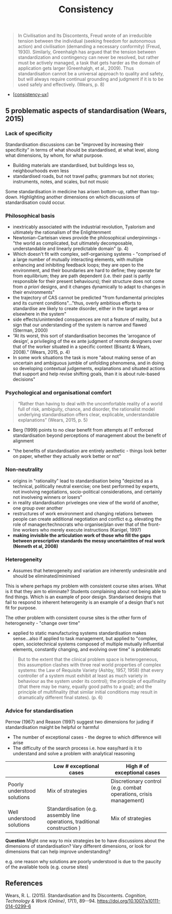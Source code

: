 ﻿---
backlinks:
- title: Design
  url: /memex/sense/Design/design.html
title: Consistency
---
> In Civilisation and Its Discontents, Freud wrote of an irreducible tension between the individual (seeking freedom for autonomous action) and civilisation (demanding a necessary conformity) (Freud, 1930). Similarly, Greenhalgh has argued that the tension between standardization and contingency can never be resolved, but rather must be actively managed, a task that gets harder as the domain of application gets larger (Greenhalgh, et al., 2009). Thus standardisation cannot be a universal approach to quality and safety, but will always require continual grounding and judgment if it is to be used safely and effectively. (Wears, p. 8)

- [[consistency-ux]]

## 5 problematic aspects of standardisation (Wears, 2015)

### Lack of specificity

Standardisation discussions can be "improved by increasing their specificity" in terms of what should be standardised, at what level, along what dimensions, by whom, for what purpose.

- Building materials are standardised, but buildings less so, neighbourhoods even less
- standardised roads, but not travel paths; grammars but not stories; instruments, notes, and scales, but not music

Some standardisation in medicine has arisen bottom-up, rather than top-down. Highlighting another dimensions on which discussions of standardisation could occur.

### Philosophical basis

- inextricably associated with the industrial revolution, Tyalorism and ultimately the rationalism of the Enlightenment
- Newtonian-Carteisan views provide the philosophical underpinnings - "the world as complicated, but ultimately decomposable, understandable and linearly predictable domain" (p. 4)
- Which doesn't fit with complex, self-organising systems - "comprised of a large number of mutually interacting elements, with multiple enhancing and inhibiting feedback loops; they are open to the environment, and their boundaries are hard to define; they operate far from equilibrium; they are path dependent (i.e. their past is partly responsible for their present behaviours); their structure does not come from _a priori_ designs, and it changes dynamically to adapt to changes in their environments"
- the trajectory of CAS cannot be predicted "from fundamental principles and its current conditions"..."thus, overly ambitious efforts to standardise are likely to create disorder, either in the target area or elsewhere in the system"
- side effects/unintended consquences are not a feature of reality, but a sign that our understanding of the system is narrow and flawed (Sterman, 2000)
- “At its worst, this sort of standardisation becomes the ‘arrogance of design’, a privileging of the ex ante judgment of remote designers over that of the worker situated in a specific context (Bisantz & Wears, 2008).” (Wears, 2015, p. 4)
- In some work situations the task is more "about making sense of an uncertain and ambiguous jumble of unfolding phenomena, and in doing so developing contextual judgements, explanations and situated actions that support and help revise shifting goals, than it is about rule-based decisions"

### Psychological and organisational comfort

> “Rather than having to deal with the uncomfortable reality of a world full of risk, ambiguity, chance, and disorder, the rationalist model underlying standardisation offers clear, explicable, understandable explanations” (Wears, 2015, p. 5)

- Berg (1999) points to no clear benefit from attempts at IT enforced standardisation beyond perceptions of management about the benefit of alignment

- "the benefits of standardisation are entirely aesthetic - things look better on paper, whether they actually work better or not"

### Non-neutrality

- origins in "rationality" lead to standardisation being "depicted as a technical, politically neutral exercise; one best performed by experts, not involving negotiations, socio-political considerations, and certainly not involveing winners or losers"
- in reality standardisation priveleges one view of the world of another, one group over another
- restructures of work environment and changing relations between people can create additional negotiation and conflict e.g. elevating the role of manager/technocrats who organise/plan over that of the front-line workers who merely execute instructions (Kanigel, 1997)
- **making invisible the articulation work of those who fill the gaps between prescriptive standards the messy uncertaintites of real work (Nemeth et al, 2008)**

### Heterogeneity

- Assumes that heterogeneity and variation are inherently undesirable and should be eliminated/minimised

This is where perhaps my problem with consistent course sites arises. What is it that they aim to eliminate? Students complaining about not being able to find things. Which is an example of poor design. Standarised designs that fail to respond to inherent heterogenity is an example of a design that's not fit for purpose.

The other problem with consistent course sites is the other form of heterogeneity - "change over time"

- applied to static manufacturing systems standardisation makes sense...also if applied to task management, but applied to "complex, open, sociotechnical systems composed of multiple mutually influential elements, constantly changing, and evolving over time" is problematic

> But to the extent that the clinical problem space is heterogeneous, this assumption clashes with three real world properties of complex systems: the Law of Requisite Variety (Ashby, 1957, 1958) (that every controller of a system must exhibit at least as much variety in behaviour as the system under its control); the principle of equifinality (that there may be many, equally good paths to a goal); and the principle of multifinality (that similar initial conditions may result in dramatically different final states). (p. 6)

### Advice for standardisation

Perrow (1967) and Reason (1997) suggest two dimensions for juding if standardisation maight be helpful or harmful

- The number of exceptional cases - the degree to which difference will arise
- The difficulty of the search process i.e. how easy/hard is it to understand and solve a problem with analytical reasoning

|     | Low # exceptional cases | High # of exceptional cases |
| --- | --- | --- |
| Poorly understood solutions | Mix of strategies  |  Discretionary control (e.g. combat operations, crisis management) |
| Well understood solutions | Standardisation (e.g. assembly line operations, traditional construction ) | Mix of strategies |

**Question** Might one way to mix strategies be to have discussions about the dimensions of standardisation? Vary different dimensions, or look for dimensions that can help improve understanding?

e.g. one reason why solutions are poorly understood is due to the paucity of the available tools (e.g. course sites)


## References

Wears, R. L. (2015). Standardisation and Its Discontents. *Cognition, Technology & Work (Online)*, *17*(1), 89--94. <https://doi.org/10.1007/s10111-014-0299-6>




[//begin]: # "Autogenerated link references for markdown compatibility"
[consistency-ux]: ../../share/tweetThreads/consistency-ux "Consistency and UX"
[//end]: # "Autogenerated link references"